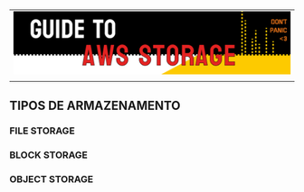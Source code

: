 #

||
|---|
|![Banner](../assets/banner-guide-aws-storage.png)|
||

## TIPOS DE ARMAZENAMENTO

### FILE STORAGE

### BLOCK STORAGE

### OBJECT STORAGE
